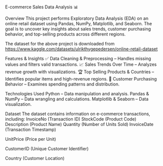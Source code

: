 E-commerce Sales Data Analysis 📊

Overview
This project performs Exploratory Data Analysis (EDA) on an online retail dataset using Pandas, NumPy, Matplotlib, and Seaborn. The goal is to uncover key insights about sales trends, customer purchasing behavior, and top-selling products across different regions.

The dataset for the above project is downloaded from https://www.kaggle.com/datasets/ulrikthygepedersen/online-retail-dataset

Features & Insights
✅ Data Cleaning & Preprocessing – Handles missing values and filters valid transactions.
📈 Sales Trends Over Time – Analyzes revenue growth with visualizations.
🏆 Top Selling Products & Countries – Identifies popular items and high-revenue regions.
🛒 Customer Purchasing Behavior – Examines spending patterns and distribution.

Technologies Used
Python – Data manipulation and analysis.
Pandas & NumPy – Data wrangling and calculations.
Matplotlib & Seaborn – Data visualization.

Dataset
The dataset contains information on e-commerce transactions, including:
InvoiceNo (Transaction ID)
StockCode (Product Code)
Description (Product Name)
Quantity (Number of Units Sold)
InvoiceDate (Transaction Timestamp)

UnitPrice (Price per Unit)

CustomerID (Unique Customer Identifier)

Country (Customer Location)
